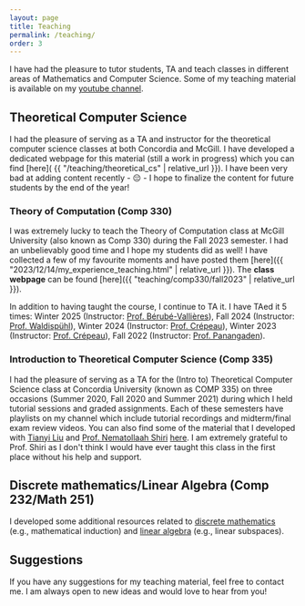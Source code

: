 ```yaml
---
layout: page
title: Teaching
permalink: /teaching/
order: 3
---
```


I have had the pleasure to tutor students, TA and teach classes in different areas of Mathematics and Computer Science. Some of my teaching material is available on my [youtube channel](https://www.youtube.com/user/cesarespinoso/playlists).

## Theoretical Computer Science

I had the pleasure of serving as a TA and instructor for the theoretical computer science classes at both Concordia and McGill. I have developed a dedicated webpage for this material (still a work in progress) which you can find [here]( {{ "/teaching/theoretical_cs" | relative_url }}). I have been very bad at adding content recently - 😔 - I hope to finalize the content for future students by the end of the year!

### Theory of Computation (Comp 330)

I was extremely lucky to teach the Theory of Computation class at McGill University (also known as Comp 330) during the Fall 2023 semester. I had an unbelievably good time and I hope my students did as well! I have collected a few of my favourite moments and have posted them [here]({{ "2023/12/14/my_experience_teaching.html" | relative_url }}). The **class webpage** can be found [here]({{ "teaching/comp330/fall2023" | relative_url }}).

In addition to having taught the course, I continue to TA it. I have TAed it 5 times: Winter 2025 (Instructor: [Prof. Bérubé-Vallières](https://mathieubv.com/)), Fall 2024 (Instructor: [Prof. Waldispühl](https://www.cs.mcgill.ca/~jeromew/)), Winter 2024 (Instructor: [Prof. Crépeau](https://www.cs.mcgill.ca/~crepeau/index_en.html)), Winter 2023 (Instructor: [Prof. Crépeau](https://www.cs.mcgill.ca/~crepeau/index_en.html)), Fall 2022 (Instructor: [Prof. Panangaden](https://www.cs.mcgill.ca/~prakash/)).


### Introduction to Theoretical Computer Science (Comp 335)

I had the pleasure of serving as a TA for the (Intro to) Theoretical Computer Science class at Concordia University (known as COMP 335) on three occasions (Summer 2020, Fall 2020 and Summer 2021) during which I held tutorial sessions and graded assignments. Each of these semesters have playlists on my channel which include tutorial recordings and midterm/final exam review videos. You can also find some of the material that I developed with [Tianyi Liu](https://ca.linkedin.com/in/tianyi-liu-705048186) and [Prof. Nematollaah Shiri](https://www.concordia.ca/ginacody/computer-science-software-eng/faculty.html?fpid=nematollaah-shiri) [here](https://drive.google.com/drive/folders/1JDx-N63TB6Ey59NOw2VOIpV4azLk9fo2?usp=sharing). I am extremely grateful to Prof. Shiri as I don't think I would have ever taught this class in the first place without his help and support.

## Discrete mathematics/Linear Algebra (Comp 232/Math 251)

I developed some additional resources related to [discrete mathematics](https://www.youtube.com/playlist?list=PLzmPQTTtMivivPgsNZxAhBDZEqjD4ppJ0) (e.g., mathematical induction) and [linear algebra](https://www.youtube.com/playlist?list=PLzmPQTTtMivgw_sM-DUV2hobPi-NAJjsF) (e.g., linear subspaces).

## Suggestions

If you have any suggestions for my teaching material, feel free to contact me. I am always open to new ideas and would love to hear from you!
